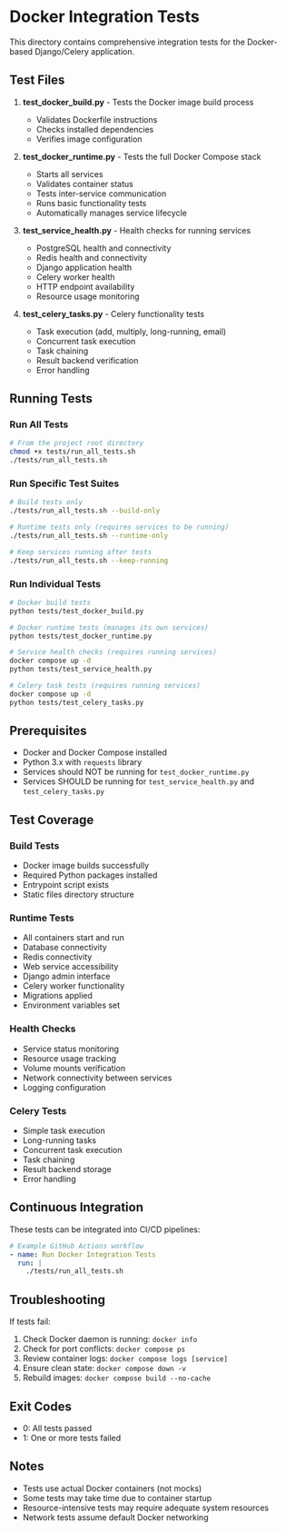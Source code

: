 # Docker Integration Tests

This directory contains comprehensive integration tests for the Docker-based Django/Celery application.

## Test Files

1. **test_docker_build.py** - Tests the Docker image build process
   - Validates Dockerfile instructions
   - Checks installed dependencies
   - Verifies image configuration

2. **test_docker_runtime.py** - Tests the full Docker Compose stack
   - Starts all services
   - Validates container status
   - Tests inter-service communication
   - Runs basic functionality tests
   - Automatically manages service lifecycle

3. **test_service_health.py** - Health checks for running services
   - PostgreSQL health and connectivity
   - Redis health and connectivity
   - Django application health
   - Celery worker health
   - HTTP endpoint availability
   - Resource usage monitoring

4. **test_celery_tasks.py** - Celery functionality tests
   - Task execution (add, multiply, long-running, email)
   - Concurrent task execution
   - Task chaining
   - Result backend verification
   - Error handling

## Running Tests

### Run All Tests
```bash
# From the project root directory
chmod +x tests/run_all_tests.sh
./tests/run_all_tests.sh
```

### Run Specific Test Suites
```bash
# Build tests only
./tests/run_all_tests.sh --build-only

# Runtime tests only (requires services to be running)
./tests/run_all_tests.sh --runtime-only

# Keep services running after tests
./tests/run_all_tests.sh --keep-running
```

### Run Individual Tests
```bash
# Docker build tests
python tests/test_docker_build.py

# Docker runtime tests (manages its own services)
python tests/test_docker_runtime.py

# Service health checks (requires running services)
docker compose up -d
python tests/test_service_health.py

# Celery task tests (requires running services)
docker compose up -d
python tests/test_celery_tasks.py
```

## Prerequisites

- Docker and Docker Compose installed
- Python 3.x with `requests` library
- Services should NOT be running for `test_docker_runtime.py`
- Services SHOULD be running for `test_service_health.py` and `test_celery_tasks.py`

## Test Coverage

### Build Tests
- Docker image builds successfully
- Required Python packages installed
- Entrypoint script exists
- Static files directory structure

### Runtime Tests
- All containers start and run
- Database connectivity
- Redis connectivity
- Web service accessibility
- Django admin interface
- Celery worker functionality
- Migrations applied
- Environment variables set

### Health Checks
- Service status monitoring
- Resource usage tracking
- Volume mounts verification
- Network connectivity between services
- Logging configuration

### Celery Tests
- Simple task execution
- Long-running tasks
- Concurrent task execution
- Task chaining
- Result backend storage
- Error handling

## Continuous Integration

These tests can be integrated into CI/CD pipelines:

```yaml
# Example GitHub Actions workflow
- name: Run Docker Integration Tests
  run: |
    ./tests/run_all_tests.sh
```

## Troubleshooting

If tests fail:

1. Check Docker daemon is running: `docker info`
2. Check for port conflicts: `docker compose ps`
3. Review container logs: `docker compose logs [service]`
4. Ensure clean state: `docker compose down -v`
5. Rebuild images: `docker compose build --no-cache`

## Exit Codes

- 0: All tests passed
- 1: One or more tests failed

## Notes

- Tests use actual Docker containers (not mocks)
- Some tests may take time due to container startup
- Resource-intensive tests may require adequate system resources
- Network tests assume default Docker networking